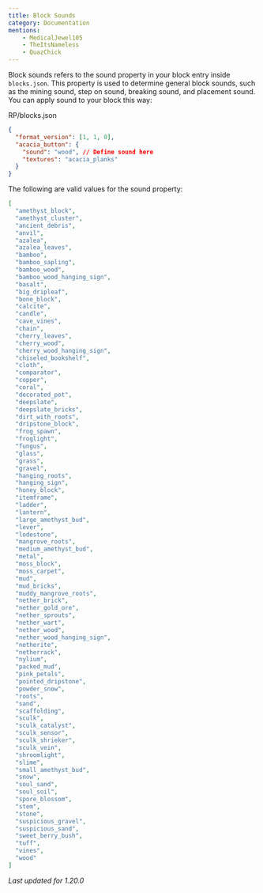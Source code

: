 ```yaml
---
title: Block Sounds
category: Documentation
mentions:
    - MedicalJewel105
    - TheItsNameless
    - QuazChick
---
```


Block sounds refers to the sound property in your block entry inside `blocks.json`.
This property is used to determine general block sounds, such as the mining sound, step on sound, breaking sound, and placement sound. You can apply sound to your block this way:

<CodeHeader>RP/blocks.json</CodeHeader>

```json
{
  "format_version": [1, 1, 0],
  "acacia_button": {
    "sound": "wood", // Define sound here
    "textures": "acacia_planks"
  }
}
```

The following are valid values for the sound property:

<!-- page_dumper_start -->

```json
[
  "amethyst_block",
  "amethyst_cluster",
  "ancient_debris",
  "anvil",
  "azalea",
  "azalea_leaves",
  "bamboo",
  "bamboo_sapling",
  "bamboo_wood",
  "bamboo_wood_hanging_sign",
  "basalt",
  "big_dripleaf",
  "bone_block",
  "calcite",
  "candle",
  "cave_vines",
  "chain",
  "cherry_leaves",
  "cherry_wood",
  "cherry_wood_hanging_sign",
  "chiseled_bookshelf",
  "cloth",
  "comparator",
  "copper",
  "coral",
  "decorated_pot",
  "deepslate",
  "deepslate_bricks",
  "dirt_with_roots",
  "dripstone_block",
  "frog_spawn",
  "froglight",
  "fungus",
  "glass",
  "grass",
  "gravel",
  "hanging_roots",
  "hanging_sign",
  "honey_block",
  "itemframe",
  "ladder",
  "lantern",
  "large_amethyst_bud",
  "lever",
  "lodestone",
  "mangrove_roots",
  "medium_amethyst_bud",
  "metal",
  "moss_block",
  "moss_carpet",
  "mud",
  "mud_bricks",
  "muddy_mangrove_roots",
  "nether_brick",
  "nether_gold_ore",
  "nether_sprouts",
  "nether_wart",
  "nether_wood",
  "nether_wood_hanging_sign",
  "netherite",
  "netherrack",
  "nylium",
  "packed_mud",
  "pink_petals",
  "pointed_dripstone",
  "powder_snow",
  "roots",
  "sand",
  "scaffolding",
  "sculk",
  "sculk_catalyst",
  "sculk_sensor",
  "sculk_shrieker",
  "sculk_vein",
  "shroomlight",
  "slime",
  "small_amethyst_bud",
  "snow",
  "soul_sand",
  "soul_soil",
  "spore_blossom",
  "stem",
  "stone",
  "suspicious_gravel",
  "suspicious_sand",
  "sweet_berry_bush",
  "tuff",
  "vines",
  "wood"
]
```

_Last updated for 1.20.0_

<!-- page_dumper_end -->
